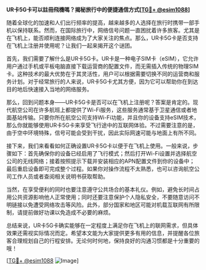 **UR卡5G卡可以註冊飛機嗎？揭秘旅行中的便捷通信方式[[TG💪+ @esim1088](https://t.me/s/esim1088)]**

随着全球化的加速和人们出行频率的提高，越来越多的人选择在旅行时携带一部手机以保持联系。然而，在国际旅行中，网络信号问题一直困扰着许多旅客。尤其是在飞机上，能否顺利连接网络成为了大家关注的焦点。那么，UR卡5G卡是否支持在飞机上注册并使用呢？让我们一起来揭开这个谜团。

首先，我们需要了解什么是UR卡5G卡。UR卡是一种电子SIM卡（eSIM），它允许用户通过手机或平板电脑直接下载运营商的配置文件，而无需插入传统的物理SIM卡。这种技术的最大优势在于其灵活性，用户可以根据需要切换不同的运营商和服务计划。对于经常旅行的人来说，UR卡5G卡尤其方便，因为它可以帮助你在到达目的地后快速接入当地的网络服务。

那么，回到问题本身——UR卡5G卡是否可以在飞机上注册呢？答案是肯定的。现代航空公司在许多航班上都提供了Wi-Fi服务，这些服务通常基于卫星通信或者地面基站传输。只要你所在航空公司支持Wi-Fi功能，并且你的设备支持eSIM技术，那么你就能够使用UR卡5G卡来享受飞行途中的互联网体验。不过需要注意的是，由于空中环境特殊，信号可能会受到干扰，因此实际网速可能与地面上有所不同。

接下来，我们来看看如何正确设置UR卡5G卡以便于在飞机上使用。一般来说，步骤如下：首先确保你的设备已经启用了飞行模式；然后打开Wi-Fi设置并选择航空公司的无线网络；接着按照提示下载并安装相应的APN配置文件到你的设备中；最后重启设备即可完成整个过程。如果你对操作流程不太熟悉，也可以咨询航空公司工作人员或者查阅相关说明书获取帮助。

当然，在享受便利的同时也要注意遵守公共场合的基本礼仪。例如，避免长时间占用公共资源影响他人正常使用；同时还要注意保护个人隐私安全，不要随意访问不明链接以免遭受网络攻击等风险。此外，部分国家和地区可能对机载互联网有所限制，请提前做好功课以免造成不必要的麻烦。

总结来说，UR卡5G卡确实能够在一定程度上满足你在飞机上的联网需求，但具体效果还需视实际情况而定。希望本文能为大家提供更多有用的信息，并提醒各位旅客合理规划自己的行程安排。无论何时何地，保持良好的沟通习惯都是十分重要的哦！

[[TG💪+ @esim1088](https://t.me/s/esim1088) ![Image](https://i.postimg.cc/4NQfJmqS/Snipaste-2025-05-13-00-14-12.png)]